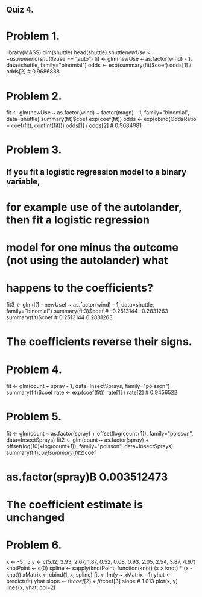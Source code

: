 ## Quiz 4.
# Problem 1.
library(MASS)
dim(shuttle)
head(shuttle)
shuttle$newUse <- as.numeric(shuttle$use == "auto")
fit <- glm(newUse ~ as.factor(wind) - 1, data=shuttle, family="binomial")
odds <- exp(summary(fit)$coef)
odds[1] / odds[2] # 0.9686888

# Problem 2.
fit <- glm(newUse ~ as.factor(wind) + factor(magn) - 1, 
           family="binomial", data=shuttle)
summary(fit)$coef
exp(coef(fit))
odds <- exp(cbind(OddsRatio = coef(fit), confint(fit)))
odds[1] / odds[2] # 0.9684981

# Problem 3.
## If you fit a logistic regression model to a binary variable, 
# for example use of the autolander, then fit a logistic regression 
# model for one minus the outcome (not using the autolander) what 
# happens to the coefficients?
fit3 <- glm(I(1 - newUse) ~ as.factor(wind) - 1, 
            data=shuttle, family="binomial")
summary(fit3)$coef # -0.2513144 -0.2831263
summary(fit)$coef # 0.2513144 0.2831263
# The coefficients reverse their signs. 

# Problem 4.
fit <- glm(count ~ spray - 1, data=InsectSprays, family="poisson")
summary(fit)$coef
rate <- exp(coef(fit))
rate[1] / rate[2] # 0.9456522

# Problem 5.
fit <- glm(count ~ as.factor(spray) + offset(log(count+1)), 
         family="poisson", data=InsectSprays)
fit2 <- glm(count ~ as.factor(spray) + offset(log(10)+log(count+1)), 
            family="poisson", data=InsectSprays)
summary(fit)$coef
summary(fit2)$coef  
# as.factor(spray)B  0.003512473
# The coefficient estimate is unchanged

# Problem 6.
x <- -5 : 5
y <- c(5.12, 3.93, 2.67, 1.87, 0.52, 0.08, 0.93, 2.05, 2.54,
       3.87, 4.97)
knotPoint <- c(0)
spline <- sapply(knotPoint, function(knot) (x > knot) * (x - knot))
xMatrix <- cbind(1, x, spline)
fit <- lm(y ~ xMatrix - 1)
yhat <- predict(fit)
yhat
slope <- fit$coef[2] + fit$coef[3]
slope # 1.013
plot(x, y)
lines(x, yhat, col=2)
